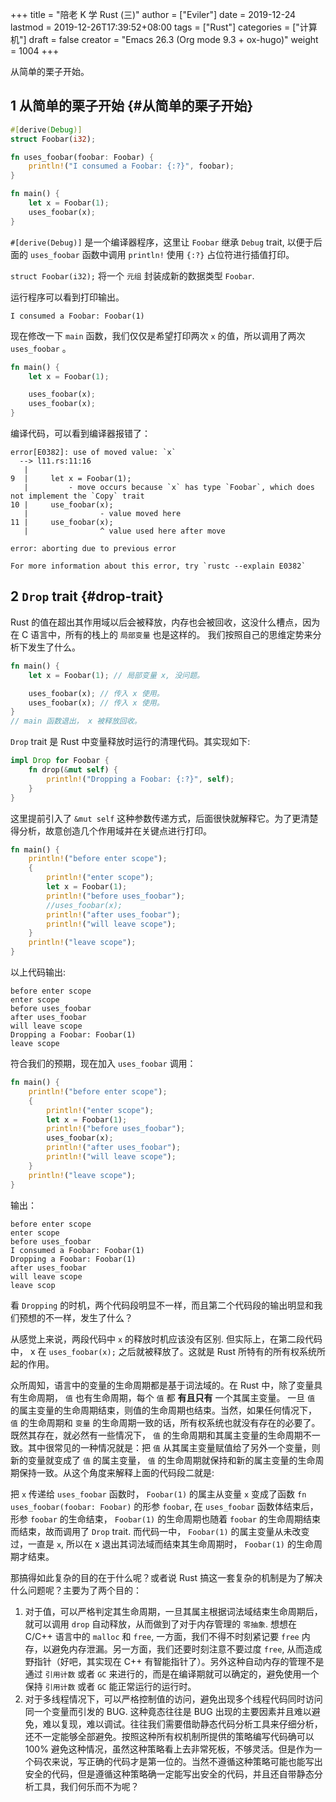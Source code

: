 +++
title = "陪老 K 学 Rust (三)"
author = ["Eviler"]
date = 2019-12-24
lastmod = 2019-12-26T17:39:52+08:00
tags = ["Rust"]
categories = ["计算机"]
draft = false
creator = "Emacs 26.3 (Org mode 9.3 + ox-hugo)"
weight = 1004
+++

从简单的栗子开始。

<!--more-->


## <span class="section-num">1</span> 从简单的栗子开始 {#从简单的栗子开始}

```rust
#[derive(Debug)]
struct Foobar(i32);

fn uses_foobar(foobar: Foobar) {
    println!("I consumed a Foobar: {:?}", foobar);
}

fn main() {
    let x = Foobar(1);
    uses_foobar(x);
}
```

`#[derive(Debug)]` 是一个编译器程序，这里让 `Foobar` 继承
`Debug` trait, 以便于后面的 `uses_foobar` 函数中调用 `println!` 使用 `{:?}` 占位符进行插值打印。

`struct Foobar(i32);` 将一个 `元组` 封装成新的数据类型 `Foobar`.

运行程序可以看到打印输出。

```text
I consumed a Foobar: Foobar(1)
```

现在修改一下 `main` 函数，我们仅仅是希望打印两次 `x` 的值，所以调用了两次
`uses_foobar` 。

```rust
fn main() {
    let x = Foobar(1);

    uses_foobar(x);
    uses_foobar(x);
}
```

编译代码，可以看到编译器报错了：

```text
error[E0382]: use of moved value: `x`
  --> l11.rs:11:16
   |
9  |     let x = Foobar(1);
   |         - move occurs because `x` has type `Foobar`, which does not implement the `Copy` trait
10 |     use_foobar(x);
   |                - value moved here
11 |     use_foobar(x);
   |                ^ value used here after move

error: aborting due to previous error

For more information about this error, try `rustc --explain E0382`
```


## <span class="section-num">2</span> `Drop` trait {#drop-trait}

Rust 的值在超出其作用域以后会被释放，内存也会被回收，这没什么槽点，因为在 C 语言中，所有的栈上的 `局部变量` 也是这样的。 我们按照自己的思维定势来分析下发生了什么。

```rust
fn main() {
    let x = Foobar(1); // 局部变量 x, 没问题。

    uses_foobar(x); // 传入 x 使用。
    uses_foobar(x); // 传入 x 使用。
}
// main 函数退出， x 被释放回收。
```

`Drop` trait 是 Rust 中变量释放时运行的清理代码。其实现如下:

```rust
impl Drop for Foobar {
    fn drop(&mut self) {
        println!("Dropping a Foobar: {:?}", self);
    }
}
```

这里提前引入了 `&mut self` 这种参数传递方式，后面很快就解释它。为了更清楚得分析，故意创造几个作用域并在关键点进行打印。

```rust
fn main() {
    println!("before enter scope");
    {
        println!("enter scope");
        let x = Foobar(1);
        println!("before uses_foobar");
        //uses_foobar(x);
        println!("after uses_foobar");
        println!("will leave scope");
    }
    println!("leave scope");
}
```

以上代码输出:

```text
before enter scope
enter scope
before uses_foobar
after uses_foobar
will leave scope
Dropping a Foobar: Foobar(1)
leave scope
```

符合我们的预期，现在加入 `uses_foobar` 调用：

```rust
fn main() {
    println!("before enter scope");
    {
        println!("enter scope");
        let x = Foobar(1);
        println!("before uses_foobar");
        uses_foobar(x);
        println!("after uses_foobar");
        println!("will leave scope");
    }
    println!("leave scope");
}
```

输出：

```text
before enter scope
enter scope
before uses_foobar
I consumed a Foobar: Foobar(1)
Dropping a Foobar: Foobar(1)
after uses_foobar
will leave scope
leave scop
```

看 `Dropping` 的时机，两个代码段明显不一样，而且第二个代码段的输出明显和我们预想的不一样，发生了什么？

从感觉上来说，两段代码中 `x` 的释放时机应该没有区别. 但实际上，在第二段代码中，
x 在 `uses_foobar(x);` 之后就被释放了。这就是 Rust 所特有的所有权系统所起的作用。

众所周知，语言中的变量的生命周期都是基于词法域的。在 Rust 中，除了变量具有生命周期， `值` 也有生命周期，每个 `值` 都 **有且只有** 一个其属主变量。 一旦 `值` 的属主变量的生命周期结束，则值的生命周期也结束。当然，如果任何情况下， `值` 的生命周期和 `变量` 的生命周期一致的话，所有权系统也就没有存在的必要了。既然其存在，就必然有一些情况下， `值` 的生命周期和其属主变量的生命周期不一致。其中很常见的一种情况就是：把 `值` 从其属主变量赋值给了另外一个变量，则新的变量就变成了 `值` 的属主变量， `值` 的生命周期就保持和新的属主变量的生命周期保持一致。从这个角度来解释上面的代码段二就是:

把 `x` 传递给 `uses_foobar` 函数时， `Foobar(1)` 的属主从变量 `x` 变成了函数
`fn uses_foobar(foobar: Foobar)` 的形参 `foobar`,
在 `uses_foobar` 函数体结束后，形参 `foobar` 的生命结束， `Foobar(1)` 的生命周期也随着 `foobar` 的生命周期结束而结束，故而调用了 `Drop` trait. 而代码一中，
`Foobar(1)` 的属主变量从未改变过，一直是 `x`, 所以在 x 退出其词法域而结束其生命周期时， `Foobar(1)` 的生命周期才结束。

那搞得如此复杂的目的在于什么呢？或者说 Rust 搞这一套复杂的机制是为了解决什么问题呢？主要为了两个目的：

1.  对于值，可以严格判定其生命周期，一旦其属主根据词法域结束生命周期后，就可以调用 `drop` 自动释放，从而做到了对于内存管理的 `零抽象`. 想想在 C/C++ 语言中的
    `malloc` 和 `free`, 一方面，我们不得不时刻紧记要 `free` 内存，以避免内存泄漏。另一方面，我们还要时刻注意不要过度 `free`, 从而造成野指针（好吧，其实现在 C++
    有智能指针了）。另外这种自动内存的管理不是通过 `引用计数` 或者 `GC` 来进行的，而是在编译期就可以确定的，避免使用一个保持 `引用计数` 或者 `GC` 能正常运行的运行时。
2.  对于多线程情况下，可以严格控制值的访问，避免出现多个线程代码同时访问同一个变量而引发的 BUG. 这种竟态往往是 BUG 出现的主要因素并且难以避免，难以复现，难以调试。往往我们需要借助静态代码分析工具来仔细分析，还不一定能够全部避免。按照这种所有权机制所提供的策略编写代码确可以 100% 避免这种情况，虽然这种策略看上去非常死板，不够灵活。但是作为一个码农来说，写正确的代码才是第一位的。当然不遵循这种策略可能也能写出安全的代码，但是遵循这种策略确一定能写出安全的代码，并且还自带静态分析工具，我们何乐而不为呢？
